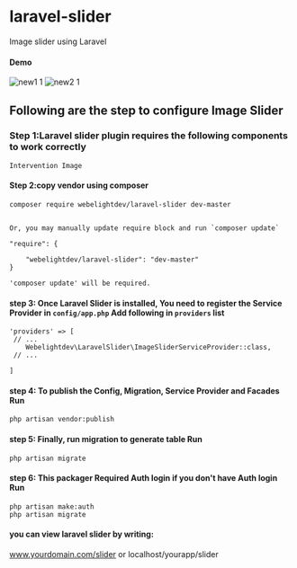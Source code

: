 # laravel-slider
Image slider using Laravel


#### Demo
![new1 1](https://user-images.githubusercontent.com/32864560/33128148-5c004364-cfb1-11e7-85bf-e88744636157.png)
![new2 1](https://user-images.githubusercontent.com/32864560/33128164-69ca895a-cfb1-11e7-97fb-ff8dbf9558ef.png)


## Following are the step to configure Image Slider

### Step 1:Laravel slider plugin requires the following components to work correctly
    
    Intervention Image
    

#### Step 2:copy vendor using composer
    
    composer require webelightdev/laravel-slider dev-master
    
    
    Or, you may manually update require block and run `composer update`
    
    "require": {
       
        "webelightdev/laravel-slider": "dev-master"
    }
    
    'composer update' will be required.

#### step 3: Once Laravel Slider is installed, You need to register the Service Provider in `config/app.php` Add following in `providers` list

   
    'providers' => [
     // ...
        Webelightdev\LaravelSlider\ImageSliderServiceProvider::class,
     // ...

    ]

#### step 4: To publish the Config, Migration, Service Provider and Facades Run

	php artisan vendor:publish

#### step 5: Finally, run migration to generate table Run
 
	php artisan migrate
	
#### step 6: This packager Required Auth login if you don't have Auth login Run

	php artisan make:auth
    php artisan migrate

#### you can view laravel slider by writing:
www.yourdomain.com/slider 
or 
localhost/yourapp/slider



